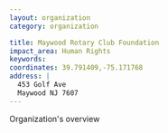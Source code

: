 ```yaml
---
layout: organization
category: organization

title: Maywood Rotary Club Foundation
impact_area: Human Rights
keywords: 
coordinates: 39.791409,-75.171768
address: |
  453 Golf Ave
  Maywood NJ 7607
---
```

Organization's overview
